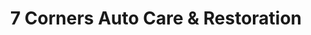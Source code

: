 ---
title: "7 Corners Auto Care & Restoration"
url: /falls-church/7-corners-auto-care-und-restoration/
shop: Autowerkstatt
---